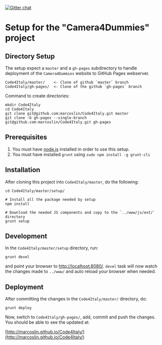 [![Gitter chat](https://badges.gitter.im/marcoslin/Code4Italy.png)](https://gitter.im/marcoslin/Code4Italy)

# Setup for the "Camera4Dummies" project

## Directory Setup
The setup expect a `master` and a `gh-pages` subdirectory to handle deployment of the `Camera4Dummies`
website to GitHub Pages webserver.

```
Code4Italy/master/    <- Clone of github `master` branch
Code4Italy/gh-pages/  <- Clone of the github `gh-pages` branch
```

Command to create directories:
```
mkdir Code4Italy
cd Code4Italy
git clone git@github.com:marcoslin/Code4Italy.git master
git clone -b gh-pages --single-branch git@github.com:marcoslin/Code4Italy.git gh-pages
```


## Prerequisites
1. You must have [node.js](http://nodejs.org/) installed in order to use this setup.
2. You must have installed `grunt` using `sudo npm install -g grunt-cli`



## Installation
After cloning this project into `Code4Italy/master`, do the following:

```
cd Code4Italy/master/setup/

# Install all the package needed by setup
npm install

# Download the needed JS components and copy to the `../www/js/ext/` directory
grunt setup
```

## Development
In the `Code4Italy/master/setup` directory, run:

```
grunt devel
```

and point your browser to [http://localhost:8080/](http://localhost:8080/).  `devel` task will now watch
the changes made to `../www/` and auto reload your browser when needed.

## Deployment
After committing the changes in the `Code4Italy/master/` directory, do:

```
grunt deploy
```

Now, switch to `Code4Italy/gh-pages/`, add, commit and push the changes.  You should be able to see the updated at:

[http://marcoslin.github.io/Code4Italy/](http://marcoslin.github.io/Code4Italy/)


